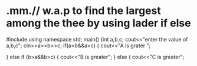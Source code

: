 # .mm.// w.a.p to find the largest among the thee by using lader if else
#include<iostream>
using namespace std;
main()
{int a,b,c;
cout<<"enter the value of a,b,c";
cin>>a>>b>>c;
 if(a>b&&a>c)
 {
 	cout<<"A is grater ";

 }
 else if (b>a&&b>c)
 { 
   cout<<"B is greater";
 }
 else
 {
 	 cout<<"C is greater";
 	 
